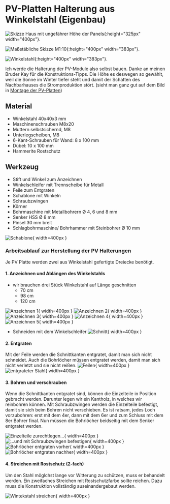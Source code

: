 # PV-Platten Halterung aus Winkelstahl (Eigenbau)

![Skizze Haus mit ungefährer Höhe der Panels](files/pv-molules/montage_halterung_winkelstahl/signal-2022-11-25-041915_002.jpg 'Skizze Haus mit ungefährer Höhe der Panels'){:height="325px" width="400px"}.

![Maßstäbliche Skizze M1:10](files/pv-molules/montage_halterung_winkelstahl/20221130_134056.jpg 'Maßstäbliche Skizze M1:10'){:height="400px" width="383px"}.

![Winkelstahl](files/pv-molules/montage_halterung_winkelstahl/winkelstahl_2.jpg 'Winkelstahl'){:height="400px" width="383px"}.

Ich werde die Halterung der PV-Module also selbst bauen. Danke an meinen Bruder Kay für die Konstruktions-Tipps.
Die Höhe es deswegen so gewählt, weil die Sonne im Winter tiefer steht und damit der Schatten des Nachbarhauses die Stromproduktion stört. (sieht man ganz gut auf dem Bild in [Montage der PV-Platten](pv-module_montage.md))

## Material

- Winkelstahl 40x40x3 mm
- Maschinenschrauben M8x20
- Muttern selbstsichernd, M8
- Unterlegscheiben, M8
- 6-Kant-Schrauben für Wand: 8 x 100 mm
- Dübel: 10 x 100 mm
- Hammerite Rostschutz

## Werkzeug

- Stift und Winkel zum Anzeichnen
- Winkelschleifer mit Trennscheibe für Metall
- Feile zum Entgraten
- Schablone mit Winkeln
- Schraubzwingen
- Körner
- Bohrmaschine mit Metallbohrern Ø 4, 6 und 8 mm
- Senker HSS Ø 8 mm
- Pinsel 30 mm breit
- Schlagbohrmaschine/ Bohrhammer mit Steinbohrer Ø 10 mm

![Schablone](files/pv-molules/montage_halterung_winkelstahl/20221230_114456.jpg "Schablone"){ width=400px }

### Arbeitsablauf zur Herstellung der PV Halterungen

Je PV Platte werden zwei aus Winkelstahl gefertigte Dreiecke benötigt.

#### 1. Anzeichnen und Ablängen des Winkelstahls

- wir brauchen drei Stück Winkelstahl auf Länge geschnitten
  - 70 cm
  - 98 cm
  - 120 cm

![Anzeichnen 1](files/pv-molules/montage_halterung_winkelstahl/20221227_120502.jpg "Anzeichnen 1"){ width=400px }
![Anzeichnen 2](files/pv-molules/montage_halterung_winkelstahl/20221227_120540.jpg "Anzeichnen 2"){ width=400px }
![Anzeichnen 3](files/pv-molules/montage_halterung_winkelstahl/20221227_121656.jpg "Anzeichnen 3"){ width=400px }
![Anzeichnen 4](files/pv-molules/montage_halterung_winkelstahl/20221227_132214.jpg "Anzeichnen 4"){ width=400px }
![Anzeichnen 5](files/pv-molules/montage_halterung_winkelstahl/20221227_132219.jpg "Anzeichnen 5"){ width=400px }

- Schneiden mit dem Winkelschleifer
![Schnitt](files/pv-molules/montage_halterung_winkelstahl/20221227_151810.jpg "Schnitt"){ width=400px }

#### 2. Entgraten

Mit der Feile werden die Schnittkanten entgratet, damit man sich nicht schneidet.
Auch die Bohrlöcher müssen entgratet werden, damit man sich nicht verletzt und sie nicht reißen.
![Feilen](files/pv-molules/montage_halterung_winkelstahl/20221227_155048.jpg "Feilen"){ width=400px }
![entgrateter Stahl](files/pv-molules/montage_halterung_winkelstahl/20221227_160932.jpg "entgrateter Stahl"){ width=400px }

#### 3. Bohren und verschrauben

Wenn die Schnittkanten entgratet sind, können die Einzelteile in Position gebracht werden. Darunter legen wir ein Kantholz, in welches wir reinbohren können.
Mit Schraubzwingen werden die Einzelteile befestigt, damit sie sich beim Bohren nicht verschieben.
Es ist ratsam, jedes Loch vorzubohren: erst mit dem 4er, dann mit dem 6er und zum Schluss mit dem 8er Bohrer final.
Nun müssen die Bohrlöcher beidseitig mit dem Senker entgratet werden.

![Einzelteile zurechtlegen...](files/pv-molules/montage_halterung_winkelstahl/20221228_131519.jpg "Einzelteile zurechtlegen..."){ width=400px }
![...und mit Schraubzwingen befestigen](files/pv-molules/montage_halterung_winkelstahl/20221228_132903.jpg "...und mit Schraubzwingen befestigen"){ width=400px }
![Bohrlöcher entgraten vorher](files/pv-molules/montage_halterung_winkelstahl/20221230_114309.jpg "Bohrlöcher entgraten vorher"){ width=400px }
![Bohrlöcher entgraten nachher](files/pv-molules/montage_halterung_winkelstahl/20221230_114319.jpg "Bohrlöcher entgraten nachher"){ width=400px }

#### 4. Streichen mit Rostschutz (2-fach)

Um den Stahl möglchst lange vor Witterung zu schützen, muss er behandelt werden. Ein zweifaches Streichen mit Rostschutzfarbe sollte reichen.
Dazu muss die Konstruktion vollständig auseinandergebaut werden.

![Wintekstahl streichen](files/pv-molules/montage_halterung_winkelstahl/20230102_152814.jpg "Wintekstahl streichen"){ width=400px }
